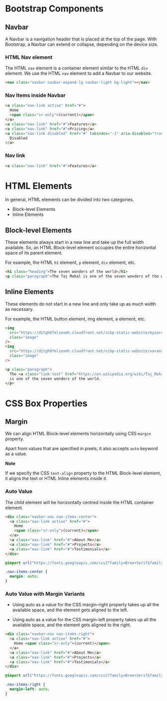 # Bootstrap Components

## Navbar

A Navbar is a navigation header that is placed at the top of the page. With Bootstrap, a Navbar can extend or collapse, depending on the device size.

### HTML Nav element

The HTML `nav` element is a container element similar to the HTML `div` element. We use the HTML `nav` element to add a Navbar to our website.

```HTML
<nav class="navbar navbar-expand-lg navbar-light bg-light"></nav>
```

### Nav Items inside Navbar

```HTML
<a class="nav-link active" href="#">
  Home
  <span class="sr-only">(current)</span>
</a>
<a class="nav-link" href="#">Features</a>
<a class="nav-link" href="#">Pricing</a>
<a class="nav-link disabled" href="#" tabindex="-1" aria-disabled="true">
  Disabled
</a>
```

### Nav link

```HTML
<a class="nav-link" href="#">Features</a>
```

# HTML Elements

In general, HTML elements can be divided into two categories.

- Block-level Elements
- Inline Elements

## Block-level Elements

These elements always start in a new line and take up the full width available. So, an HTML Block-level element occupies the entire horizontal space of its parent element.

For example, the HTML `h1` element, `p` element, `div` element, etc.

```HTML
<h1 class="heading">The seven wonders of the world</h1>
<p class="paragraph">The Taj Mahal is one of the seven wonders of the world</p>
```

## Inline Elements

These elements do not start in a new line and only take up as much width as necessary.

For example, the HTML button element, img element, a element, etc.

```HTML
<img
  src="https://d1tgh8fmlzexmh.cloudfront.net/ccbp-static-website/mysore-palace2-img.png"
  class="image"
/>
<img
  src="https://d1tgh8fmlzexmh.cloudfront.net/ccbp-static-website/varanasi1-img.png"
  class="image"
/>
```

```HTML
<p class="paragraph">
  The <a class="link-text" href="https://en.wikipedia.org/wiki/Taj_Mahal">Taj Mahal</a>
  is one of the seven wonders of the world.
</p>
```

# CSS Box Properties

## Margin

We can align HTML Block-level elements horizontally using CSS `margin` property.

Apart from values that are specified in pixels, it also accepts `auto` keyword as a value.

<b>Note</b>

If we specify the CSS `text-align` property to the HTML Block-level element, it aligns the text or HTML Inline elements inside it.

### Auto Value

The child element will be horizontally centred inside the HTML container element.

```HTML
<div class="navbar-nav nav-items-center">
  <a class="nav-link active" href="#">
    Home
    <span class="sr-only">(current)</span>
  </a>
  <a class="nav-link" href="#">About Me</a>
  <a class="nav-link" href="#">Projects</a>
  <a class="nav-link" href="#">Testimonials</a>
</div>
```

```CSS
@import url("https://fonts.googleapis.com/css2?family=Bree+Serif&family=Caveat:wght@400;700&family=Lobster&family=Monoton&family=Open+Sans:ital,wght@0,400;0,700;1,400;1,700&family=Playfair+Display+SC:ital,wght@0,400;0,700;1,700&family=Playfair+Display:ital,wght@0,400;0,700;1,700&family=Roboto:ital,wght@0,400;0,700;1,400;1,700&family=Source+Sans+Pro:ital,wght@0,400;0,700;1,700&family=Work+Sans:ital,wght@0,400;0,700;1,700&display=swap");

.nav-items-center {
  margin: auto;
}
```

### Auto Value with Margin Variants

- Using auto as a value for the CSS margin-right property takes up all the available space, and the element gets aligned to the left.

- Using auto as a value for the CSS margin-left property takes up all the available space, and the element gets aligned to the right.

```HTML
<div class="navbar-nav nav-items-right">
  <a class="nav-link active" href="#">
    Home <span class="sr-only">(current)</span>
  </a>
  <a class="nav-link" href="#">About Me</a>
  <a class="nav-link" href="#">Projects</a>
  <a class="nav-link" href="#">Testimonials</a>
</div>
```

```CSS
@import url("https://fonts.googleapis.com/css2?family=Bree+Serif&family=Caveat:wght@400;700&family=Lobster&family=Monoton&family=Open+Sans:ital,wght@0,400;0,700;1,400;1,700&family=Playfair+Display+SC:ital,wght@0,400;0,700;1,700&family=Playfair+Display:ital,wght@0,400;0,700;1,700&family=Roboto:ital,wght@0,400;0,700;1,400;1,700&family=Source+Sans+Pro:ital,wght@0,400;0,700;1,700&family=Work+Sans:ital,wght@0,400;0,700;1,700&display=swap");

.nav-items-right {
  margin-left: auto;
}
```
